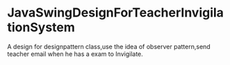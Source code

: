 # JavaSwingDesignForTeacherInvigilationSystem
A design for designpattern class,use the idea of observer pattern,send teacher email when he has a exam to Invigilate.

